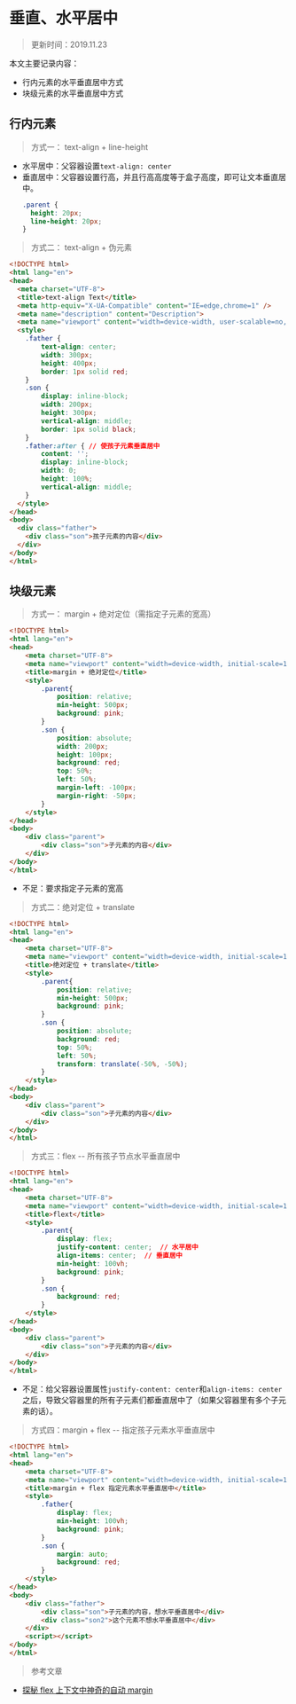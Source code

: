 # 垂直、水平居中
> 更新时间：2019.11.23

本文主要记录内容：
* 行内元素的水平垂直居中方式
* 块级元素的水平垂直居中方式

## 行内元素
> 方式一： text-align + line-height

* 水平居中：父容器设置`text-align: center`
* 垂直居中：父容器设置行高，并且行高高度等于盒子高度，即可让文本垂直居中。
  ```css
  .parent {
    height: 20px;
    line-height: 20px;
  }
  ```

> 方式二： text-align + 伪元素

``` html
<!DOCTYPE html>
<html lang="en">
<head>
  <meta charset="UTF-8">
  <title>text-align Text</title>
  <meta http-equiv="X-UA-Compatible" content="IE=edge,chrome=1" />
  <meta name="description" content="Description">
  <meta name="viewport" content="width=device-width, user-scalable=no, initial-scale=1.0, maximum-scale=1.0, minimum-scale=1.0">
  <style>
	.father {
		text-align: center;
		width: 300px;
		height: 400px;
		border: 1px solid red;
	}
	.son {
		display: inline-block;
		width: 200px;
		height: 300px;
		vertical-align: middle;
		border: 1px solid black;
	}
	.father:after { // 使孩子元素垂直居中
		content: '';
		display: inline-block;
		width: 0;
		height: 100%;
		vertical-align: middle;
	}
  </style>
</head>
<body>
  <div class="father">
	<div class="son">孩子元素的内容</div>
  </div>
</body>
</html>
```

## 块级元素
> 方式一： margin + 绝对定位（需指定子元素的宽高）

```html
<!DOCTYPE html>
<html lang="en">
<head>
    <meta charset="UTF-8">
    <meta name="viewport" content="width=device-width, initial-scale=1.0">
    <title>margin + 绝对定位</title>
    <style>
        .parent{
            position: relative;
            min-height: 500px;
            background: pink;
        }
        .son {
            position: absolute;
            width: 200px;
            height: 100px;
            background: red;
            top: 50%;
            left: 50%;
            margin-left: -100px;
            margin-right: -50px;
        }
    </style>
</head>
<body>
    <div class="parent">
        <div class="son">子元素的内容</div>
    </div>
</body>
</html>
```
* 不足：要求指定子元素的宽高

> 方式二：绝对定位 + translate

``` html
<!DOCTYPE html>
<html lang="en">
<head>
    <meta charset="UTF-8">
    <meta name="viewport" content="width=device-width, initial-scale=1.0">
    <title>绝对定位 + translate</title>
    <style>
        .parent{
            position: relative;
            min-height: 500px;
            background: pink;
        }
        .son {
            position: absolute;
            background: red;
            top: 50%;
            left: 50%;
            transform: translate(-50%, -50%);
        }
    </style>
</head>
<body>
    <div class="parent">
        <div class="son">子元素的内容</div>
    </div>
</body>
</html>
```
> 方式三：flex -- 所有孩子节点水平垂直居中

``` html
<!DOCTYPE html>
<html lang="en">
<head>
    <meta charset="UTF-8">
    <meta name="viewport" content="width=device-width, initial-scale=1.0">
    <title>flext</title>
    <style>
        .parent{
            display: flex;
            justify-content: center;  // 水平居中
            align-items: center;  // 垂直居中
            min-height: 100vh;
            background: pink;
        }
        .son {
            background: red;
        }
    </style>
</head>
<body>
    <div class="parent">
        <div class="son">子元素的内容</div>
    </div>
</body>
</html>

```
* 不足：给父容器设置属性`justify-content: center`和`align-items: center`之后，导致父容器里的所有子元素们都垂直居中了（如果父容器里有多个子元素的话）。

> 方式四：margin + flex -- 指定孩子元素水平垂直居中

```html
<!DOCTYPE html>
<html lang="en">
<head>
    <meta charset="UTF-8">
    <meta name="viewport" content="width=device-width, initial-scale=1.0">
    <title>margin + flex 指定元素水平垂直居中</title>
    <style>
        .father{
            display: flex;
            min-height: 100vh;
            background: pink;
        }
        .son {
            margin: auto;
            background: red;
        }
    </style>
</head>
<body>
    <div class="father">
        <div class="son">子元素的内容，想水平垂直居中</div>
        <div class="son2">这个元素不想水平垂直居中</div>
    </div>
    <script></script>
</body>
</html>

```
> 参考文章

* [探秘 flex 上下文中神奇的自动 margin](https://www.cnblogs.com/coco1s/p/10910588.html)